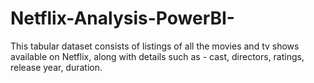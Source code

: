 # Netflix-Analysis-PowerBI-
This tabular dataset consists of listings of all the movies and tv shows available on Netflix, along with details such as - cast, directors, ratings, release year, duration.
